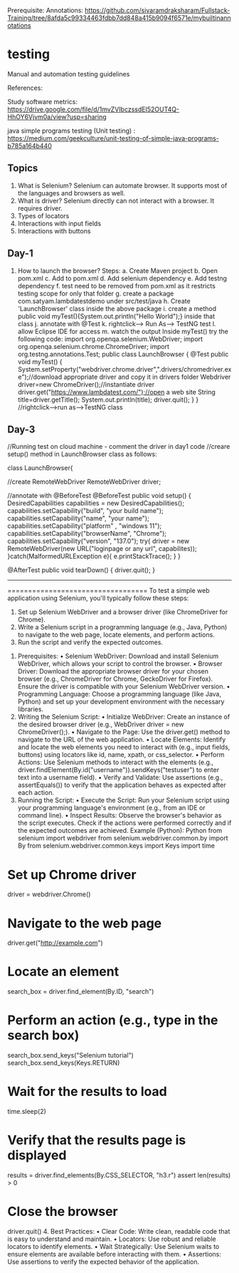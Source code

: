 Prerequisite: Annotations: https://github.com/sivaramdraksharam/Fullstack-Training/tree/8afda5c99334463fdbb7dd848a415b9094f6571e/mybuiltinannotations
# testing
Manual and automation testing guidelines

References:

Study software metrics: https://drive.google.com/file/d/1mvZVIbczssdEI52OUT4Q-HhOY6Vjvm0a/view?usp=sharing

java simple programs testing (Unit testing) : https://medium.com/geekculture/unit-testing-of-simple-java-programs-b785a164b440

Topics
------
1. What is Selenium? Selenium can automate browser. It supports most of the languages and browsers as well.
2. What is driver? Selenium directly can not interact with a browser. It requires driver.
3. Types of locators
4. Interactions with input fields
5. Interactions with buttons

Day-1
------
1. How to launch the browser?
   Steps:
   a. Create Maven project
   b. Open pom.xml
   c. Add <dependencies></dependencies> to pom.xml
   d. Add selenium dependency
   e. Add testng dependency
   f. <scope>test</scope> need to be removed from pom.xml as it restricts testing scope for only that folder
   g. create a package com.satyam.lambdatestdemo under src/test/java
   h. Create 'LaunchBrowser' class inside the above package
   i. create a method public void myTest(){System.out.println("Hello World");} inside that class
   j. annotate with @Test
   k. rightclick--> Run As--> TestNG test
   l. allow Eclipse IDE for access
   m. watch the output
Inside myTest() try the following code:
import org.openqa.selenium.WebDriver;
import org.openqa.selenium.chrome.ChromeDriver;
import org.testng.annotations.Test;
public class LaunchBrowser
{
	@Test
	public void myTest()
	{
		System.setProperty("webdriver.chrome.driver",".drivers/chromedriver.exe");//download appropriate driver and copy  it in drivers folder
	Webdriver driver=new ChromeDriver();//instantiate driver
	driver.get("https://www.lambdatest.com/");//open a web site
	String title=driver.getTitle();
	System.out.println(title);
	driver.quit();
	}
}
//rightclick-->run as-->TestNG class

Day-3
-----
//Running test on cloud machine - comment the driver in day1 code
//creare setup() method in LaunchBrowser class as follows:

class LaunchBrowser{

//create RemoteWebDriver
RemoteWebDriver driver;

//annotate with @BeforeTest
@BeforeTest
public void setup()
{
	DesiredCapabilities capabilities = new DesiredCapabilities();
 	capabilities.setCapability("build", "your build name");
  	capabilities.setCapability("name", "your name");
   	capabilities.setCapability("platform" , "windows 11");
    	capabilities.setCapability("browserName", "Chrome");
     	capabilities.setCapability("version", "137.0");
        try{
	driver = new RemoteWebDriver(new URL("loginpage or any url", capabilites));
 	}catch(MalformedURLException e){
  		e.printStackTrace();
	}
}

@AfterTest
public void tearDown()
{
      driver.quit();
}

----------------------------------
==================================
To test a simple web application using Selenium, you'll typically follow these steps:
 1) Set up Selenium WebDriver and a browser driver (like ChromeDriver for Chrome). 
2) Write a Selenium script in a programming language (e.g., Java, Python) to navigate to the web page, locate elements, and perform actions.
 3) Run the script and verify the expected outcomes.

1. Prerequisites:
•	Selenium WebDriver:
Download and install Selenium WebDriver, which allows your script to control the browser. 
•	Browser Driver:
Download the appropriate browser driver for your chosen browser (e.g., ChromeDriver for Chrome, GeckoDriver for Firefox). Ensure the driver is compatible with your Selenium WebDriver version. 
•	Programming Language:
Choose a programming language (like Java, Python) and set up your development environment with the necessary libraries. 
2. Writing the Selenium Script:
•	Initialize WebDriver:
Create an instance of the desired browser driver (e.g., WebDriver driver = new ChromeDriver();).
•	Navigate to the Page:
Use the driver.get() method to navigate to the URL of the web application.
•	Locate Elements:
Identify and locate the web elements you need to interact with (e.g., input fields, buttons) using locators like id, name, xpath, or css_selector.
•	Perform Actions:
Use Selenium methods to interact with the elements (e.g., driver.findElement(By.id("username")).sendKeys("testuser") to enter text into a username field).
•	Verify and Validate:
Use assertions (e.g., assertEquals()) to verify that the application behaves as expected after each action. 
3. Running the Script:
•	Execute the Script:
Run your Selenium script using your programming language's environment (e.g., from an IDE or command line).
•	Inspect Results:
Observe the browser's behavior as the script executes. Check if the actions were performed correctly and if the expected outcomes are achieved. 
Example (Python):
Python
from selenium import webdriver
from selenium.webdriver.common.by import By
from selenium.webdriver.common.keys import Keys
import time
# Set up Chrome driver
driver = webdriver.Chrome()

# Navigate to the web page
driver.get("http://example.com")

# Locate an element
search_box = driver.find_element(By.ID, "search")

# Perform an action (e.g., type in the search box)
search_box.send_keys("Selenium tutorial")
search_box.send_keys(Keys.RETURN)

# Wait for the results to load
time.sleep(2)

# Verify that the results page is displayed
results = driver.find_elements(By.CSS_SELECTOR, "h3.r")
assert len(results) > 0

# Close the browser
driver.quit()
4. Best Practices:
•	Clear Code: Write clean, readable code that is easy to understand and maintain.
•	Locators: Use robust and reliable locators to identify elements.
•	Wait Strategically: Use Selenium waits to ensure elements are available before interacting with them.
•	Assertions: Use assertions to verify the expected behavior of the application. 




